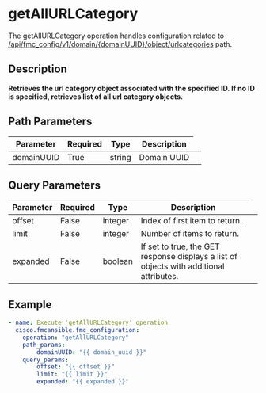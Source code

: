 # getAllURLCategory

The getAllURLCategory operation handles configuration related to [/api/fmc_config/v1/domain/{domainUUID}/object/urlcategories](/paths//api/fmc_config/v1/domain/{domain_uuid}/object/urlcategories.md) path.&nbsp;
## Description
**Retrieves the url category object associated with the specified ID. If no ID is specified, retrieves list of all url category objects.**

## Path Parameters
| Parameter | Required | Type | Description |
| --------- | -------- | ---- | ----------- |
| domainUUID | True | string <td colspan=3> Domain UUID |

## Query Parameters
| Parameter | Required | Type | Description |
| --------- | -------- | ---- | ----------- |
| offset | False | integer <td colspan=3> Index of first item to return. |
| limit | False | integer <td colspan=3> Number of items to return. |
| expanded | False | boolean <td colspan=3> If set to true, the GET response displays a list of objects with additional attributes. |

## Example
```yaml
- name: Execute 'getAllURLCategory' operation
  cisco.fmcansible.fmc_configuration:
    operation: "getAllURLCategory"
    path_params:
        domainUUID: "{{ domain_uuid }}"
    query_params:
        offset: "{{ offset }}"
        limit: "{{ limit }}"
        expanded: "{{ expanded }}"

```